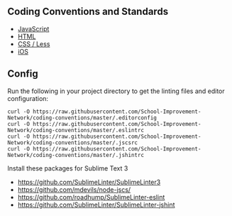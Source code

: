 ## Coding Conventions and Standards

* [JavaScript](https://github.com/School-Improvement-Network/coding-conventions/blob/master/javascript.md)
* [HTML](https://github.com/School-Improvement-Network/coding-conventions/blob/master/html.md)
* [CSS / Less](https://github.com/School-Improvement-Network/coding-conventions/blob/master/css.md)
* [iOS](https://github.com/School-Improvement-Network/coding-conventions/blob/master/ios.md)

## Config

Run the following in your project directory to get the linting files and editor configuration:
```
curl -O https://raw.githubusercontent.com/School-Improvement-Network/coding-conventions/master/.editorconfig
curl -O https://raw.githubusercontent.com/School-Improvement-Network/coding-conventions/master/.eslintrc
curl -O https://raw.githubusercontent.com/School-Improvement-Network/coding-conventions/master/.jscsrc
curl -O https://raw.githubusercontent.com/School-Improvement-Network/coding-conventions/master/.jshintrc
```

Install these packages for Sublime Text 3
* https://github.com/SublimeLinter/SublimeLinter3
* https://github.com/mdevils/node-jscs/
* https://github.com/roadhump/SublimeLinter-eslint
* https://github.com/SublimeLinter/SublimeLinter-jshint
